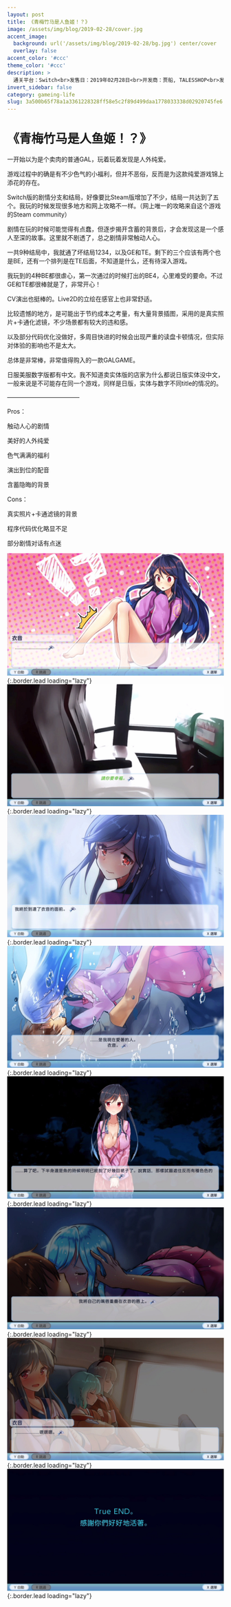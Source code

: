 ```yaml
---
layout: post
title: 《青梅竹马是人鱼姬！？》
image: /assets/img/blog/2019-02-28/cover.jpg
accent_image: 
  background: url('/assets/img/blog/2019-02-28/bg.jpg') center/cover
  overlay: false
accent_color: '#ccc'
theme_color: '#ccc'
description: >
  通关平台：Switch<br>发售日：2019年02月28日<br>开发商：贾船, TALESSHOP<br>发行商：贾船<br>个人评分：74
invert_sidebar: false
category: gameing-life
slug: 3a500b65f78a1a3361228328ff58e5c2f89d499daa1778033338d02920745fe6
---
```


# 《青梅竹马是人鱼姬！？》

一开始以为是个卖肉的普通GAL，玩着玩着发现是人外纯爱。

游戏过程中的确是有不少色气的小福利，但并不恶俗，反而是为这款纯爱游戏锦上添花的存在。

Switch版的剧情分支和结局，好像要比Steam版增加了不少，结局一共达到了五个。我玩的时候发现很多地方和网上攻略不一样。（网上唯一的攻略来自这个游戏的Steam community）

剧情在玩的时候可能觉得有点蠢，但逐步揭开含蓄的背景后，才会发现这是一个感人至深的故事。这里就不剧透了，总之剧情非常触动人心。

一共9种结局中，我就通了坏结局1234，以及GE和TE。剩下的三个应该有两个也是BE，还有一个排列是在TE后面，不知道是什么，还有待深入游戏。

我玩到的4种BE都很虐心，第一次通过的时候打出的BE4，心里难受的要命。不过GE和TE都很棒就是了，非常开心！

CV演出也挺棒的。Live2D的立绘在感官上也非常舒适。

比较遗憾的地方，是可能出于节约成本之考量，有大量背景插图，采用的是真实照片+卡通化滤镜，不少场景都有较大的违和感。

以及部分代码优化没做好，多周目快进的时候会出现严重的读盘卡顿情况，但实际对体验的影响也不是太大。

总体是非常棒，非常值得购入的一款GALGAME。

日服美服数字版都有中文。我不知道卖实体版的店家为什么都说日版实体没中文，一般来说是不可能存在同一个游戏，同样是日版，实体与数字不同title的情况的。

————————————

Pros：

触动人心的剧情

美好的人外纯爱

色气满满的福利

演出到位的配音

含蓄隐晦的背景

Cons：

真实照片+卡通滤镜的背景

程序代码优化略显不足

部分剧情对话有点迷

![](/assets/img/blog/2019-02-28/1.jpg){:.border.lead loading="lazy"}
![](/assets/img/blog/2019-02-28/2.jpg){:.border.lead loading="lazy"}
![](/assets/img/blog/2019-02-28/3.jpg){:.border.lead loading="lazy"}
![](/assets/img/blog/2019-02-28/4.jpg){:.border.lead loading="lazy"}
![](/assets/img/blog/2019-02-28/5.jpg){:.border.lead loading="lazy"}
![](/assets/img/blog/2019-02-28/6.jpg){:.border.lead loading="lazy"}
![](/assets/img/blog/2019-02-28/7.jpg){:.border.lead loading="lazy"}
![](/assets/img/blog/2019-02-28/8.jpg){:.border.lead loading="lazy"}

